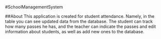 #SchoolManagementSystem

##About
This application is created for student attendance. Namely, in the table you can see updated data from the database. The student can track how many passes he has, and the teacher can indicate the passes and edit information about students, as well as add new ones to the database.
